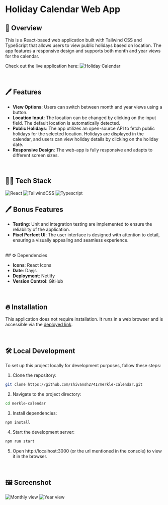 
# Holiday Calendar Web App

## 📘 Overview

This is a React-based web application built with Tailwind CSS and TypeScript that allows users to view public holidays based on location. The app features a responsive design and supports both month and year views for the calendar.

Check out the live application here: ![Holiday Calendar](https://shiny-axolotl-57cf2b.netlify.app/)

<br>

## 🖊️ Features

- **View Options**: Users can switch between month and year views using a button.
- **Location Input**: The location can be changed by clicking on the input field. The default location is automatically detected.
- **Public Holidays**: The app utilizes an open-source API to fetch public holidays for the selected location. Holidays are displayed in the calendar, and users can view holiday details by clicking on the holiday date.
- **Responsive Design**: The web-app is fully responsive and adapts to different screen sizes.

<br>

## 🧑‍💻 Tech Stack

![React](https://img.shields.io/badge/react-%2320232a.svg?style=for-the-badge&logo=react&logoColor=%2361DAFB) 
![TailwindCSS](https://img.shields.io/badge/tailwindcss-%2338B2AC.svg?style=for-the-badge&logo=tailwind-css&logoColor=white)
![Typescript](https://www.datocms-assets.com/48401/1627663113-learn-typescript.png?fit=max&w=900)
<br>


## 🖊️ Bonus Features

- **Testing**: Unit and integration testing are implemented to ensure the reliability of the application.
- **Pixel Perfect UI**: The user interface is designed with attention to detail, ensuring a visually appealing and seamless experience.

<br>
## ⚙️ Dependencies

- **Icons**: React Icons
- **Date**: Dayjs
- **Deployment**: Netlify
- **Version Control**: GitHub

<br>


## 🔥 Installation

This application does not require installation. It runs in a web browser and is accessible via the [deployed link](https://shiny-axolotl-57cf2b.netlify.app/).

<br>

## 🛠️ Local Development

To set up this project locally for development purposes, follow these steps:

1. Clone the repository:
```bash
git clone https://github.com/shivansh2741/merkle-calendar.git
```

2. Navigate to the project directory:

```bash
cd merkle-calendar
```

3. Install dependencies:

```bash
npm install
```

4. Start the development server:
```bash
npm run start
```
5. Open http://localhost:3000 (or the url mentioned in the console) to view it in the browser.

<br>

## 🖼️ Screenshot
![Monthly view](https://github.com/shivansh2741/merkle-calendar/blob/main/assets/Monthly%20view.png)
![Year view](https://github.com/shivansh2741/merkle-calendar/blob/main/assets/Yearly%20view.png)

